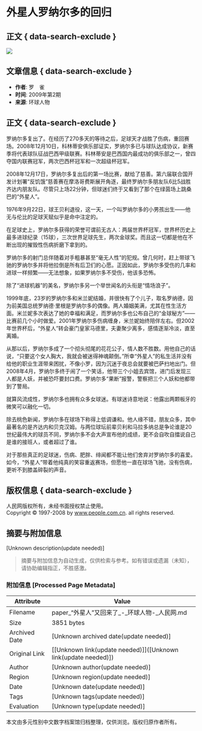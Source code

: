 # 外星人罗纳尔多的回归

## 正文 { data-search-exclude }


![](../../../page/1121/2009-01/11/18/2009011118_brief.jpg)

## 文章信息 { data-search-exclude }
- **作者**: 罗　雀
- **时间**: 2009年第2期
- **来源**: 环球人物

## 正文 { data-search-exclude }

罗纳尔多复出了。在经历了270多天的等待之后，足球天才战胜了伤病，重回赛场。2008年12月10日，科林蒂安俱乐部证实，罗纳尔多已与球队达成协议，新赛季将代表球队征战巴西甲级联赛。科林蒂安是巴西国内最成功的俱乐部之一，曾四夺国内联赛冠军，两次巴西杯冠军和一次超级杯冠军。

2008年12月17日，罗纳尔多复出后的第一场比赛，献给了慈善。第六届联合国开发计划署“反饥饿”慈善赛在摩洛哥费斯展开角逐，最终罗纳尔多朋友队6比5战胜齐达内朋友队。尽管只上场22分钟，但球迷们终于又看到了那个在绿茵场上跳桑巴的“外星人”。

1976年9月22日，球王贝利退役，这一天，一个叫罗纳尔多的小男孩出生——他无与伦比的足球天赋似乎是命中注定的。

在足球史上，罗纳尔多获得的荣誉可谓前无古人：两届世界杯冠军，世界杯历史上最多进球纪录（15球），三次世界足球先生，两次金球奖。而且这一切都是他在不断出现的摧毁性伤病折磨下拿到的。

罗纳尔多的射门总伴随着对手粗暴甚至“毫无人性”的犯规。曾几何时，赶上带球飞驰的罗纳尔多并将他拉倒是所有后卫们的心愿。正因如此，罗纳尔多受伤的几率和进球一样频繁——无法想象，如果罗纳尔多不受伤，他该多恐怖。

除了“进球机器”的美名，罗纳尔多另一个举世闻名的头衔是“情场浪子”。

1999年底，23岁的罗纳尔多和米兰妮结婚，并很快有了个儿子，取名罗纳德，因为前美国总统罗纳德·里根是罗纳尔多的偶像。两人婚姻美满，尤其在性生活方面。米兰妮多次表达了她的幸福和满足，而罗纳尔多也公布自己的“金球秘方”——比赛前几个小时做爱。2001年罗纳尔多伤病缠身，米兰妮始终陪伴左右。但2002年世界杯后，“外星人”转会豪门皇家马德里，夫妻聚少离多，感情逐渐冷淡，直至离婚。

从那以后，罗纳尔多成了一个彻头彻尾的花花公子，情人数不胜数。用他自己的话说，“只要这个女人胸大，我就会被迷得神魂颠倒。”所幸“外星人”的私生活并没有给他的职业生涯带来困扰，不像小罗，因为沉迷于夜总会就要被巴萨扫地出门。但2008年4月，罗纳尔多终于闹了一个笑话，他带三个小姐去宾馆，进门后发现三人都是人妖，并被恐吓要封口费。罗纳尔多“果断”报警，警察把三个人妖和他都带到了警局。

就算风流成性，罗纳尔多也拥有众多女球迷。有球迷诗意地说：他露出两颗板牙的微笑可以融化一切。

除去桃色新闻，罗纳尔多在球场下称得上低调谦和。他人缘不错，朋友众多，其中最著名的是齐达内和贝克汉姆。与两位球坛前辈贝利和马拉多纳总是争论谁是20世纪最伟大的球员不同，罗纳尔多不会大声宣布他的成绩，更不会自吹自擂说自己是谁的接班人，或者超过了谁。

对于那些真正的足球迷，伤病、肥胖、绯闻都不能让他们舍弃对罗纳尔多的喜爱。如今，“外星人”带着他纯真的笑容重返赛场，但愿他一直在球场飞驰，没有伤病，更听不到膝盖碎裂的声音。

## 版权信息 { data-search-exclude }
人民网版权所有，未经书面授权禁止使用。  
Copyright © 1997-2008 by www.people.com.cn. all rights reserved.
<!-- tcd_original_link http://paper.people.com.cn/hqrw/html/2009-01/11/content_214762.htm -->


## 摘要与附加信息

<!-- tcd_abstract -->
[Unknown description(update needed)]
<!-- tcd_abstract_end -->

> 摘要与附加信息为自动生成，仅供检索与参考。如有错误或遗漏（未知），请协助编辑指正，不胜感激。

### 附加信息 [Processed Page Metadata]

| Attribute       | Value                                  |
|-----------------|----------------------------------------|
| Filename        | paper_“外星人”又回来了_-_环球人物-_人民网.md                             |
| Size            | 3851 bytes                           |
| Archived Date   | [Unknown archived date(update needed)]                             |
| Original Link   | [[Unknown link(update needed)]]([Unknown link(update needed)])                       |
| Author          | [Unknown author(update needed)]                               |
| Region          | [Unknown region(update needed)]                               |
| Date            | [Unknown date(update needed)]                                 |
| Tags            | [Unknown tags(update needed)]                                 |
| Evaluation            | [Unknown type(update needed)]                                 |
<!-- tcd_table_end -->

本文由多元性别中文数字档案馆归档整理，仅供浏览。版权归原作者所有。
